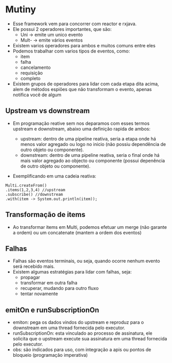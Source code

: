 # Mutiny

- Esse framework vem para concorrer com reactor e rxjava.
- Ele possui 2 operadores importantes, que são:
  - Uni -> emite um unico evento
  - Mult- -> emite vários eventos 
- Existem varios operadores para ambos e muitos comuns entre eles
- Podemos trabalhar com varios tipos de eventos, como:
  - item
  - falha
  - cancelamento
  - requisição
  - completo
- Existem grupos de operadores para lidar com cada etapa dita acima, alem de métodos espiões que não transformam o evento, apenas notifica você de algum

## Upstream vs downstream
- Em programação reative sem nos deparamos com esses termos upstream e downstream, abaixo uma definição rapida de ambos:
  - upstream: dentro de uma pipeline reativa, seria a etapa onde há menos valor agregado ou logo no inicio (não possiu dependência de outro objeto ou componente).
  - downstream: dentro de uma pipeline reativa, seria o final onde há mais valor agregado ao objecto ou componente (possui depenência de outro objeto ou componente). 

- Exemplificando em uma cadeia reativa:

```
Multi.createFrom()
.items(1,2,3,4) //upstream
.subscribe() //downstream
.with(item -> System.out.println(item));

```

## Transformação de items
- Ao transformar items em Multi<T>, podemos efetuar um merge (não garante a ordem) ou um concatenate (mantem a ordem dos eventos)

## Falhas
- Falhas são eventos terminais, ou seja, quando ocorre nenhum evento será recebido mais.
- Existem algumas estratégias para lidar com falhas, seja:
  - propagar
  - transformar em outra falha
  - recuperar, mudando para outro fluxo
  - tentar novamente
  
## emitOn e runSubscriptionOn
- emiton: pega os dados vindos do upstream e reproduz para o downstream em uma thread fornecida pelo executor.
- runSubscriptionOn: esta vinculado ao processo de assinatura, ele solicita que o upstream execute sua assinatura em uma thread fornecida pelo executor.
- obs: são indicados para uso, com integração a apis ou pontos de bloqueio (programação imperativa)  
